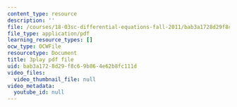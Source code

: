 ```yaml
---
content_type: resource
description: ''
file: /courses/18-03sc-differential-equations-fall-2011/bab3a1728d29f8c69b864e62b8fc111d_e3FfmXtkppM.pdf
file_type: application/pdf
learning_resource_types: []
ocw_type: OCWFile
resourcetype: Document
title: 3play pdf file
uid: bab3a172-8d29-f8c6-9b86-4e62b8fc111d
video_files:
  video_thumbnail_file: null
video_metadata:
  youtube_id: null
---
```

